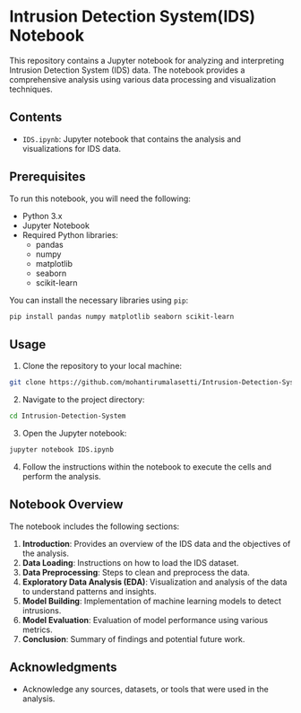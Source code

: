 # Intrusion Detection System(IDS) Notebook

This repository contains a Jupyter notebook for analyzing and interpreting Intrusion Detection System (IDS) data. The notebook provides a comprehensive analysis using various data processing and visualization techniques.

## Contents

- `IDS.ipynb`: Jupyter notebook that contains the analysis and visualizations for IDS data.

## Prerequisites

To run this notebook, you will need the following:

- Python 3.x
- Jupyter Notebook
- Required Python libraries:
  - pandas
  - numpy
  - matplotlib
  - seaborn
  - scikit-learn

You can install the necessary libraries using `pip`:

```sh
pip install pandas numpy matplotlib seaborn scikit-learn
```

## Usage

1. Clone the repository to your local machine:

```sh
git clone https://github.com/mohantirumalasetti/Intrusion-Detection-System.git
```

2. Navigate to the project directory:

```sh
cd Intrusion-Detection-System
```

3. Open the Jupyter notebook:

```sh
jupyter notebook IDS.ipynb
```

4. Follow the instructions within the notebook to execute the cells and perform the analysis.

## Notebook Overview

The notebook includes the following sections:

1. **Introduction**: Provides an overview of the IDS data and the objectives of the analysis.
2. **Data Loading**: Instructions on how to load the IDS dataset.
3. **Data Preprocessing**: Steps to clean and preprocess the data.
4. **Exploratory Data Analysis (EDA)**: Visualization and analysis of the data to understand patterns and insights.
5. **Model Building**: Implementation of machine learning models to detect intrusions.
6. **Model Evaluation**: Evaluation of model performance using various metrics.
7. **Conclusion**: Summary of findings and potential future work.


## Acknowledgments

- Acknowledge any sources, datasets, or tools that were used in the analysis.
